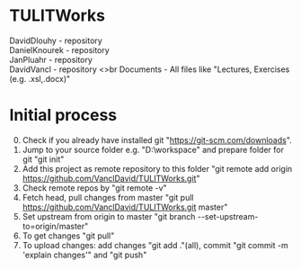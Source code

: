 # TULITWorks
DavidDlouhy - repository <br>
DanielKnourek - repository <br>
JanPluahr - repository <br>
DavidVancl - repository <>br
Documents - All files like "Lectures, Exercises (e.g. .xsl,.docx)"

# Initial process
0. Check if you already have installed git "https://git-scm.com/downloads".
1. Jump to your source folder e.g. "D:\workspace" and prepare folder for git "git init"
2. Add this project as remote repository to this folder "git remote add origin https://github.com/VanclDavid/TULITWorks.git"
3. Check remote repos by "git remote -v"
4. Fetch head, pull changes from master "git pull https://github.com/VanclDavid/TULITWorks.git master"
5. Set upstream from origin to master "git branch --set-upstream-to=origin/master"
6. To get changes "git pull"
7. To upload changes: add changes "git add ."(all), commit "git commit -m 'explain changes'" and "git push"
